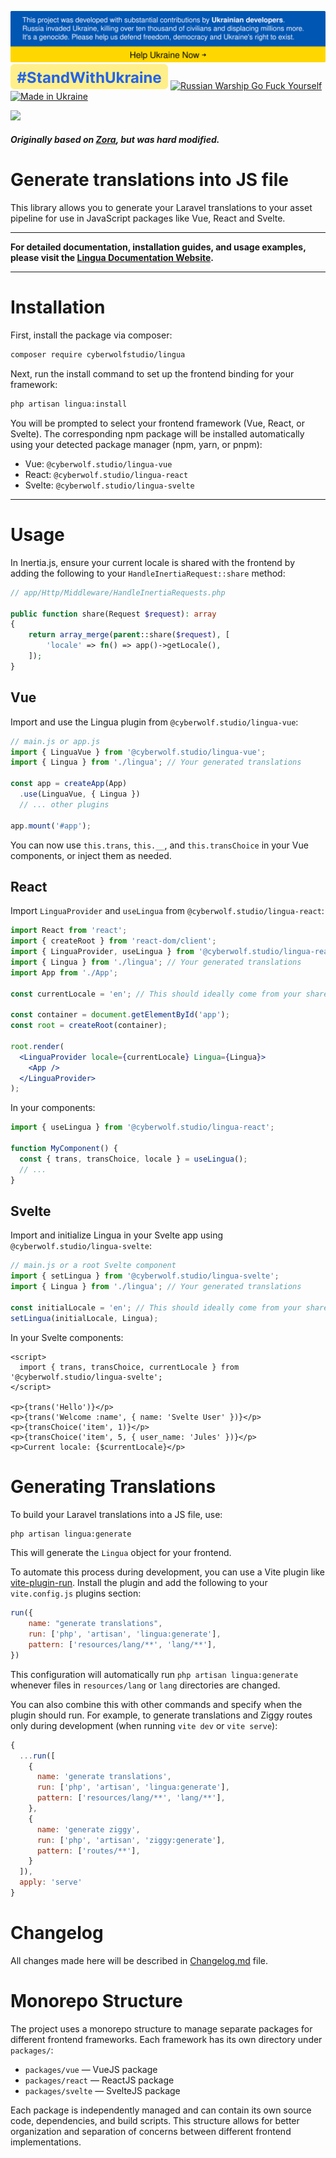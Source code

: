 [![Stand With Ukraine](https://raw.githubusercontent.com/vshymanskyy/StandWithUkraine/main/banner-direct.svg)](https://stand-with-ukraine.pp.ua)
[![Stand With Ukraine](https://raw.githubusercontent.com/vshymanskyy/StandWithUkraine/main/badges/StandWithUkraine.svg)](https://stand-with-ukraine.pp.ua)
[![Russian Warship Go Fuck Yourself](https://raw.githubusercontent.com/vshymanskyy/StandWithUkraine/main/badges/RussianWarship.svg)](https://stand-with-ukraine.pp.ua)
[![Made in Ukraine](https://img.shields.io/badge/made_in-ukraine-ffd700.svg?labelColor=0057b7)](https://stand-with-ukraine.pp.ua)

![](./assets/logo.png)

##### Originally based on [Zora](https://github.com/jetstreamlabs/zora), but was hard modified.

# Generate translations into JS file

This library allows you to generate your Laravel translations to your asset pipeline for use in JavaScript packages like
Vue, React and Svelte.

---

**For detailed documentation, installation guides, and usage examples, please visit the [Lingua Documentation Website](#).**

---

# Installation

First, install the package via composer:

```bash
composer require cyberwolfstudio/lingua
```

Next, run the install command to set up the frontend binding for your framework:

```bash
php artisan lingua:install
```

You will be prompted to select your frontend framework (Vue, React, or Svelte). The corresponding npm package will be installed automatically using your detected package manager (npm, yarn, or pnpm):
- Vue: `@cyberwolf.studio/lingua-vue`
- React: `@cyberwolf.studio/lingua-react`
- Svelte: `@cyberwolf.studio/lingua-svelte`

---

# Usage

In Inertia.js, ensure your current locale is shared with the frontend by adding the following to your `HandleInertiaRequest::share` method:

```php
// app/Http/Middleware/HandleInertiaRequests.php

public function share(Request $request): array
{
    return array_merge(parent::share($request), [
        'locale' => fn() => app()->getLocale(),
    ]);
}
```

## Vue

Import and use the Lingua plugin from `@cyberwolf.studio/lingua-vue`:

```js
// main.js or app.js
import { LinguaVue } from '@cyberwolf.studio/lingua-vue';
import { Lingua } from './lingua'; // Your generated translations

const app = createApp(App)
  .use(LinguaVue, { Lingua })
  // ... other plugins

app.mount('#app');
```

You can now use `this.trans`, `this.__`, and `this.transChoice` in your Vue components, or inject them as needed.

## React

Import `LinguaProvider` and `useLingua` from `@cyberwolf.studio/lingua-react`:

```jsx
import React from 'react';
import { createRoot } from 'react-dom/client';
import { LinguaProvider, useLingua } from '@cyberwolf.studio/lingua-react';
import { Lingua } from './lingua'; // Your generated translations
import App from './App';

const currentLocale = 'en'; // This should ideally come from your shared Inertia data

const container = document.getElementById('app');
const root = createRoot(container);

root.render(
  <LinguaProvider locale={currentLocale} Lingua={Lingua}>
    <App />
  </LinguaProvider>
);
```

In your components:

```jsx
import { useLingua } from '@cyberwolf.studio/lingua-react';

function MyComponent() {
  const { trans, transChoice, locale } = useLingua();
  // ...
}
```

## Svelte

Import and initialize Lingua in your Svelte app using `@cyberwolf.studio/lingua-svelte`:

```js
// main.js or a root Svelte component
import { setLingua } from '@cyberwolf.studio/lingua-svelte';
import { Lingua } from './lingua'; // Your generated translations

const initialLocale = 'en'; // This should ideally come from your shared Inertia data
setLingua(initialLocale, Lingua);
```

In your Svelte components:

```svelte
<script>
  import { trans, transChoice, currentLocale } from '@cyberwolf.studio/lingua-svelte';
</script>

<p>{trans('Hello')}</p>
<p>{trans('Welcome :name', { name: 'Svelte User' })}</p>
<p>{transChoice('item', 1)}</p>
<p>{transChoice('item', 5, { user_name: 'Jules' })}</p>
<p>Current locale: {$currentLocale}</p>
```

# Generating Translations

To build your Laravel translations into a JS file, use:

```bash
php artisan lingua:generate
```

This will generate the `Lingua` object for your frontend.

To automate this process during development, you can use a Vite plugin like [vite-plugin-run](https://github.com/innocenzi/vite-plugin-run). Install the plugin and add the following to your `vite.config.js` plugins section:

```js
run({
    name: "generate translations",
    run: ['php', 'artisan', 'lingua:generate'],
    pattern: ['resources/lang/**', 'lang/**'],
})
```

This configuration will automatically run `php artisan lingua:generate` whenever files in `resources/lang` or `lang` directories are changed.

You can also combine this with other commands and specify when the plugin should run. For example, to generate translations and Ziggy routes only during development (when running `vite dev` or `vite serve`):

```js
{
  ...run([
    {
      name: 'generate translations',
      run: ['php', 'artisan', 'lingua:generate'],
      pattern: ['resources/lang/**', 'lang/**'],
    },
    {
      name: 'generate ziggy',
      run: ['php', 'artisan', 'ziggy:generate'],
      pattern: ['routes/**'],
    }
  ]),
  apply: 'serve'
}
```

# Changelog

All changes made here will be described in [Changelog.md](./CHANGELOG.md) file.

# Monorepo Structure

The project uses a monorepo structure to manage separate packages for different frontend frameworks. Each framework has its own directory under `packages/`:

- `packages/vue` — VueJS package
- `packages/react` — ReactJS package
- `packages/svelte` — SvelteJS package

Each package is independently managed and can contain its own source code, dependencies, and build scripts. This structure allows for better organization and separation of concerns between different frontend implementations.
